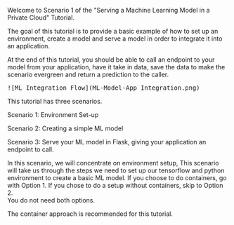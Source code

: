 Welcome to Scenario 1 of the "Serving a Machine Learning Model in a Private Cloud" Tutorial.

The goal of this tutorial is to provide a basic example of how to set up an environment, create a model and serve a model in order to integrate it into an application.  

At the end of this tutorial, you should be able to call an endpoint to your model from your application, have it take in data, save the data to make the scenario evergreen and return a prediction to the caller.

<pre>
![ML Integration Flow](ML-Model-App_Integration.png)
</pre>

This tutorial has three scenarios.

Scenario 1:
Environment Set-up

Scenario 2:
Creating a simple ML model

Scenario 3:
Serve your ML model in Flask, giving your application an endpoint to call.

In this scenario, we will concentrate on environment setup,
This scenario will take us through the steps we need to set up our 
tensorflow and python environment to create a basic ML model.
If you choose to do containers, go with Option 1.
If you chose to do a setup without containers, skip to Option 2.  
You do not need both options. 

The container approach is recommended for this tutorial.


